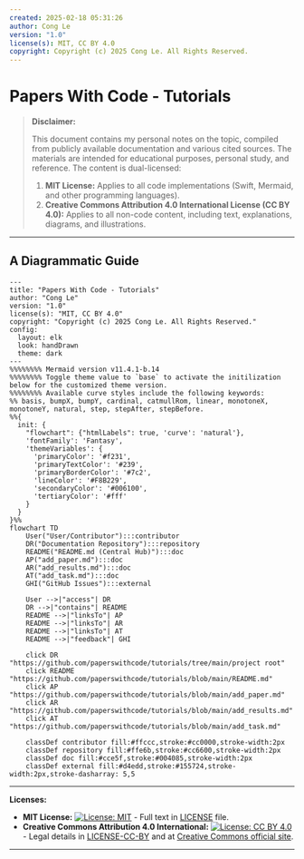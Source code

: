 ```yaml
---
created: 2025-02-18 05:31:26
author: Cong Le
version: "1.0"
license(s): MIT, CC BY 4.0
copyright: Copyright (c) 2025 Cong Le. All Rights Reserved.
---
```




# Papers With Code - Tutorials
> **Disclaimer:**
>
> This document contains my personal notes on the topic,
> compiled from publicly available documentation and various cited sources.
> The materials are intended for educational purposes, personal study, and reference.
> The content is dual-licensed:
> 1. **MIT License:** Applies to all code implementations (Swift, Mermaid, and other programming languages).
> 2. **Creative Commons Attribution 4.0 International License (CC BY 4.0):** Applies to all non-code content, including text, explanations, diagrams, and illustrations.
---


## A Diagrammatic Guide 

```mermaid
---
title: "Papers With Code - Tutorials"
author: "Cong Le"
version: "1.0"
license(s): "MIT, CC BY 4.0"
copyright: "Copyright (c) 2025 Cong Le. All Rights Reserved."
config:
  layout: elk
  look: handDrawn
  theme: dark
---
%%%%%%%% Mermaid version v11.4.1-b.14
%%%%%%%% Toggle theme value to `base` to activate the initilization below for the customized theme version.
%%%%%%%% Available curve styles include the following keywords:
%% basis, bumpX, bumpY, cardinal, catmullRom, linear, monotoneX, monotoneY, natural, step, stepAfter, stepBefore.
%%{
  init: {
    "flowchart": {"htmlLabels": true, 'curve': 'natural'},
    'fontFamily': 'Fantasy',
    'themeVariables': {
      'primaryColor': '#f231',
      'primaryTextColor': '#239',
      'primaryBorderColor': '#7c2',
      'lineColor': '#F8B229',
      'secondaryColor': '#006100',
      'tertiaryColor': '#fff'
    }
  }
}%%
flowchart TD
    User("User/Contributor"):::contributor
    DR("Documentation Repository"):::repository
    README("README.md (Central Hub)"):::doc
    AP("add_paper.md"):::doc
    AR("add_results.md"):::doc
    AT("add_task.md"):::doc
    GHI("GitHub Issues"):::external

    User -->|"access"| DR
    DR -->|"contains"| README
    README -->|"linksTo"| AP
    README -->|"linksTo"| AR
    README -->|"linksTo"| AT
    README -->|"feedback"| GHI

    click DR "https://github.com/paperswithcode/tutorials/tree/main/project root"
    click README "https://github.com/paperswithcode/tutorials/blob/main/README.md"
    click AP "https://github.com/paperswithcode/tutorials/blob/main/add_paper.md"
    click AR "https://github.com/paperswithcode/tutorials/blob/main/add_results.md"
    click AT "https://github.com/paperswithcode/tutorials/blob/main/add_task.md"

    classDef contributor fill:#ffccc,stroke:#cc0000,stroke-width:2px
    classDef repository fill:#ffe6b,stroke:#cc6600,stroke-width:2px
    classDef doc fill:#cce5f,stroke:#004085,stroke-width:2px
    classDef external fill:#d4edd,stroke:#155724,stroke-width:2px,stroke-dasharray: 5,5

```

---
**Licenses:**

- **MIT License:**  [![License: MIT](https://img.shields.io/badge/License-MIT-yellow.svg)](LICENSE) - Full text in [LICENSE](LICENSE) file.
- **Creative Commons Attribution 4.0 International:** [![License: CC BY 4.0](https://licensebuttons.net/l/by/4.0/88x31.png)](LICENSE-CC-BY) - Legal details in [LICENSE-CC-BY](LICENSE-CC-BY) and at [Creative Commons official site](http://creativecommons.org/licenses/by/4.0/).

---